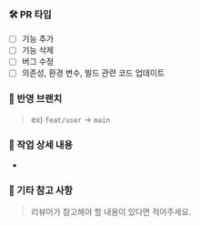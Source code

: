 ### 🛠 PR 타입
- [ ] 기능 추가
- [ ] 기능 삭제
- [ ] 버그 수정
- [ ] 의존성, 환경 변수, 빌드 관련 코드 업데이트

### 🔀 반영 브랜치
> ex) `feat/user` → `main`

### 📌 작업 상세 내용
- 

### 📎 기타 참고 사항
> 리뷰어가 참고해야 할 내용이 있다면 적어주세요.
